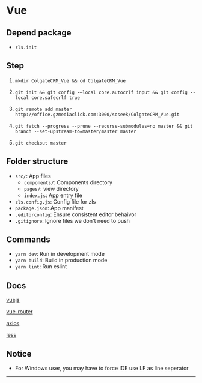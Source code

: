 # Vue

## Depend package

- `zls.init`

## Step

1. `mkdir ColgateCRM_Vue && cd ColgateCRM_Vue`

2. `git init && git config -–local core.autocrlf input && git config --local core.safecrlf true`

3. `git remote add master http://office.gzmediaclick.com:3000/soseek/ColgateCRM_Vue.git`

4. `git fetch --progress --prune --recurse-submodules=no master && git branch --set-upstream-to=master/master master`

5. `git checkout master`

## Folder structure

- `src/`: App files
  - `components/`: Components directory
  - `pages/`: view directory
  - `index.js`: App entry file
- `zls.config.js`: Config file for zls
- `package.json`: App manifest
- `.editorconfig`: Ensure consistent editor behaivor
- `.gitignore`: Ignore files we don't need to push

## Commands

- `yarn dev`: Run in development mode
- `yarn build`: Build in production mode
- `yarn lint`: Run eslint

## Docs

[vuejs](http://vuejs.org/)

[vue-router](https://router.vuejs.org/en/)

[axios](https://github.com/mzabriskie/axios)

[less](http://lesscss.org/)

## Notice

- For Windows user, you may have to force IDE use LF as line seperator

---
